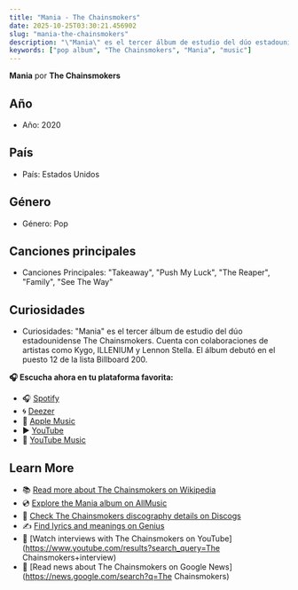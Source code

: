 ```yaml
---
title: "Mania - The Chainsmokers"
date: 2025-10-25T03:30:21.456902
slug: "mania-the-chainsmokers"
description: "\"Mania\" es el tercer álbum de estudio del dúo estadounidense The Chainsmokers."
keywords: ["pop album", "The Chainsmokers", "Mania", "music"]
---
```


**Mania** por **The Chainsmokers**
## Año
- Año: 2020
## País
- País: Estados Unidos
## Género
- Género: Pop
## Canciones principales
- Canciones Principales: "Takeaway", "Push My Luck", "The Reaper", "Family", "See The Way"
## Curiosidades
- Curiosidades: "Mania" es el tercer álbum de estudio del dúo estadounidense The Chainsmokers. Cuenta con colaboraciones de artistas como Kygo, ILLENIUM y Lennon Stella. El álbum debutó en el puesto 12 de la lista Billboard 200.



**🎧 Escucha ahora en tu plataforma favorita:**

- 🎧 [Spotify](https://open.spotify.com/search/Mania%20The%20Chainsmokers)
- 🌀 [Deezer](https://www.deezer.com/search/Mania%20The%20Chainsmokers)
- 🍎 [Apple Music](https://music.apple.com/search?term=Mania%20The%20Chainsmokers)
- ▶️ [YouTube](https://www.youtube.com/results?search_query=Mania%20The%20Chainsmokers)
- 🎵 [YouTube Music](https://music.youtube.com/search?q=Mania%20The%20Chainsmokers)

## Learn More

- 📚 [Read more about The Chainsmokers on Wikipedia](https://en.wikipedia.org/wiki/The+Chainsmokers)
- 💿 [Explore the Mania album on AllMusic](https://www.allmusic.com/search/albums/Mania)
- 📀 [Check The Chainsmokers discography details on Discogs](https://www.discogs.com/search/?q=Mania+The+Chainsmokers&type=all)
- ✍️ [Find lyrics and meanings on Genius](https://genius.com/search?q=Mania%20The+Chainsmokers)
- 🎤 [Watch interviews with The Chainsmokers on YouTube](https://www.youtube.com/results?search_query=The Chainsmokers+interview)
- 📰 [Read news about The Chainsmokers on Google News](https://news.google.com/search?q=The Chainsmokers)